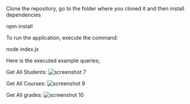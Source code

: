 Clone the repository, go to the folder where you cloned it and then install dependencies

npm install

To run the application, execute the command: 

node index.js

Here is the executed example queries;

Get All Students:
![screenshot 7](https://user-images.githubusercontent.com/32188665/53394755-e0c7f300-39a8-11e9-8915-cddce3297d31.png)


Get All Courses:
![screenshot 9](https://user-images.githubusercontent.com/32188665/53395924-ce9b8400-39ab-11e9-8333-7f626d29ae9e.png)

Get All grades:
![screenshot 10](https://user-images.githubusercontent.com/32188665/53395939-d5c29200-39ab-11e9-940b-1a1ba043da92.png)
